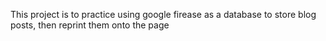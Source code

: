 This project is to practice using google firease as a database to store blog posts, then reprint them onto the page
